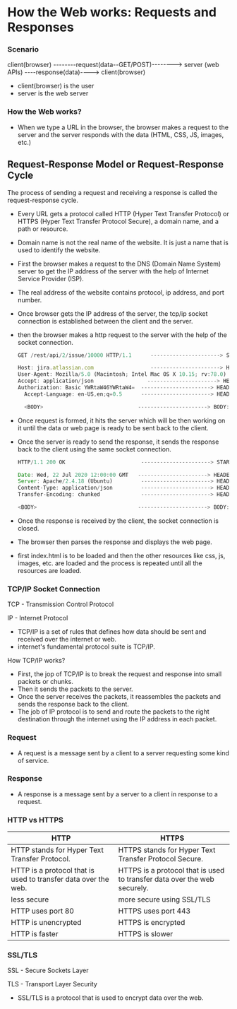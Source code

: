 # How the Web works: Requests and Responses

### Scenario

client(browser) --------request(data--GET/POST)--------> server (web APIs) ----response(data)----> client(browser)

- client(browser) is the user
- server is the web server

### How the Web works?

- When we type a URL in the browser, the browser makes a request to the server and the server responds with the data (HTML, CSS, JS, images, etc.)

## Request-Response Model or Request-Response Cycle

The process of sending a request and receiving a response is called the request-response cycle.

- Every URL gets a protocol called HTTP (Hyper Text Transfer Protocol) or HTTPS (Hyper Text Transfer Protocol Secure), a domain name, and a path or resource.
- Domain name is not the real name of the website. It is just a name that is used to identify the website.
- First the browser makes a request to the DNS (Domain Name System) server to get the IP address of the server with the help of Internet Service Provider (ISP).
- The real address of the website contains protocol, ip address, and port number.
- Once browser gets the IP address of the server, the tcp/ip socket connection is established between the client and the server.
- then the browser makes a http request to the server with the help of the socket connection.

  ```js
  GET /rest/api/2/issue/10000 HTTP/1.1      ----------------------> START LINE: HTTP method (GET/POST/PUT/DELETE), path, protocol + request target + HTTP version

  Host: jira.atlassian.com                  ----------------------> HEADER: key-value pair
  User-Agent: Mozilla/5.0 (Macintosh; Intel Mac OS X 10.15; rv:78.0) Gecko/20100101 Firefox/78.0   ----------------------> HEADER: key-value pair
  Accept: application/json                 ----------------------> HEADER: key-value pair
  Authorization: Basic YWRtaW46YWRtaW4=  ----------------------> HEADER: key-value pair
    Accept-Language: en-US,en;q=0.5      ----------------------> HEADER: key-value pair

    <BODY>                              ----------------------> BODY: data(only when sending data to the server e.g. POST/PUT)
  ```

- Once request is formed, it hits the server which will be then working on it until the data or web page is ready to be sent back to the client.
- Once the server is ready to send the response, it sends the response back to the client using the same socket connection.

  ```js
  HTTP/1.1 200 OK                        ----------------------> START LINE: HTTP version + status code + status message

  Date: Wed, 22 Jul 2020 12:00:00 GMT   ----------------------> HEADER: key-value pair
  Server: Apache/2.4.18 (Ubuntu)         ----------------------> HEADER: key-value pair
  Content-Type: application/json         ----------------------> HEADER: key-value pair
  Transfer-Encoding: chunked             ----------------------> HEADER: key-value pair

  <BODY>                                ----------------------> BODY: data
  ```

- Once the response is received by the client, the socket connection is closed.
- The browser then parses the response and displays the web page.
- first index.html is to be loaded and then the other resources like css, js, images, etc. are loaded and the process is repeated until all the resources are loaded.

### TCP/IP Socket Connection

TCP - Transmission Control Protocol

IP - Internet Protocol

- TCP/IP is a set of rules that defines how data should be sent and received over the internet or web.
- internet's fundamental protocol suite is TCP/IP.

How TCP/IP works?

- First, the jop of TCP/IP is to break the request and response into small packets or chunks.
- Then it sends the packets to the server.
- Once the server receives the packets, it reassembles the packets and sends the response back to the client.
- The job of IP protocol is to send and route the packets to the right destination through the internet using the IP address in each packet.

### Request

- A request is a message sent by a client to a server requesting some kind of service.

### Response

- A response is a message sent by a server to a client in response to a request.

### HTTP vs HTTPS

| HTTP                                                           | HTTPS                                                                    |
| -------------------------------------------------------------- | ------------------------------------------------------------------------ |
| HTTP stands for Hyper Text Transfer Protocol.                  | HTTPS stands for Hyper Text Transfer Protocol Secure.                    |
| HTTP is a protocol that is used to transfer data over the web. | HTTPS is a protocol that is used to transfer data over the web securely. |
| less secure                                                    | more secure using SSL/TLS                                                |
| HTTP uses port 80                                              | HTTPS uses port 443                                                      |
| HTTP is unencrypted                                            | HTTPS is encrypted                                                       |
| HTTP is faster                                                 | HTTPS is slower                                                          |

### SSL/TLS

SSL - Secure Sockets Layer

TLS - Transport Layer Security

- SSL/TLS is a protocol that is used to encrypt data over the web.
